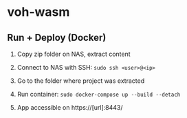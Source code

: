 # voh-wasm

## Run + Deploy (Docker)

1. Copy zip folder on NAS, extract content

2. Connect to NAS with SSH: `sudo ssh <user>@<ip>`

3. Go to the folder where project was extracted

4. Run container: `sudo docker-compose up --build --detach`

5. App accessible on https://[url]:8443/

